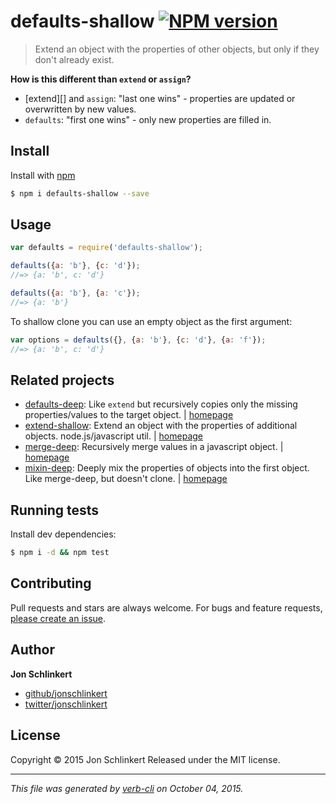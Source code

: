 # defaults-shallow [![NPM version](https://badge.fury.io/js/defaults-shallow.svg)](http://badge.fury.io/js/defaults-shallow)

> Extend an object with the properties of other objects, but only if they don't already exist.

**How is this different than `extend` or `assign`?**

* [extend][] and `assign`: "last one wins" - properties are updated or overwritten by new values.
* `defaults`: "first one wins" -  only new properties are filled in.

## Install

Install with [npm](https://www.npmjs.com/)

```sh
$ npm i defaults-shallow --save
```

## Usage

```js
var defaults = require('defaults-shallow');

defaults({a: 'b'}, {c: 'd'});
//=> {a: 'b', c: 'd'}

defaults({a: 'b'}, {a: 'c'});
//=> {a: 'b'}
```

To shallow clone you can use an empty object as the first argument:

```js
var options = defaults({}, {a: 'b'}, {c: 'd'}, {a: 'f'});
//=> {a: 'b', c: 'd'}
```

## Related projects

* [defaults-deep](https://www.npmjs.com/package/defaults-deep): Like `extend` but recursively copies only the missing properties/values to the target object. | [homepage](https://github.com/jonschlinkert/defaults-deep)
* [extend-shallow](https://www.npmjs.com/package/extend-shallow): Extend an object with the properties of additional objects. node.js/javascript util. | [homepage](https://github.com/jonschlinkert/extend-shallow)
* [merge-deep](https://www.npmjs.com/package/merge-deep): Recursively merge values in a javascript object. | [homepage](https://github.com/jonschlinkert/merge-deep)
* [mixin-deep](https://www.npmjs.com/package/mixin-deep): Deeply mix the properties of objects into the first object. Like merge-deep, but doesn't clone. | [homepage](https://github.com/jonschlinkert/mixin-deep)

## Running tests

Install dev dependencies:

```sh
$ npm i -d && npm test
```

## Contributing

Pull requests and stars are always welcome. For bugs and feature requests, [please create an issue](https://github.com/jonschlinkert/defaults-shallow/issues/new).

## Author

**Jon Schlinkert**

+ [github/jonschlinkert](https://github.com/jonschlinkert)
+ [twitter/jonschlinkert](http://twitter.com/jonschlinkert)

## License

Copyright © 2015 Jon Schlinkert
Released under the MIT license.

***

_This file was generated by [verb-cli](https://github.com/assemble/verb-cli) on October 04, 2015._